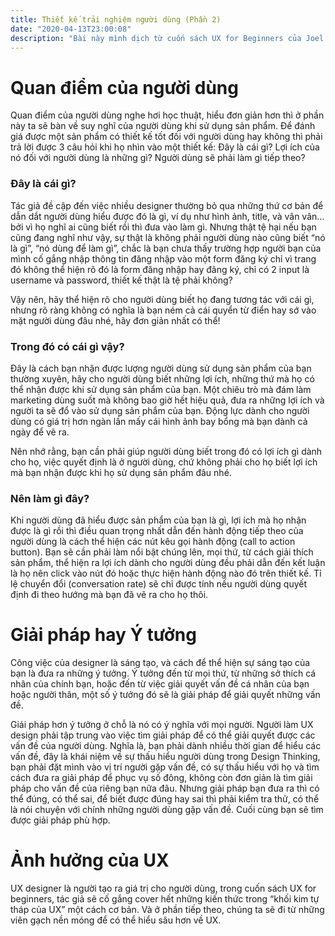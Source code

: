 ```yaml
---
title: Thiết kế trải nghiệm người dùng (Phần 2)
date: "2020-04-13T23:00:08"
description: "Bài này mình dịch từ cuốn sách UX for Beginners của Joel Marsh, section Key Ideas kèm theo những ý kiến chủ quan mà mình học được trong quá trình làm thiết kế. Hi vọng sẽ giúp ích được mọi người khi mới bắt đầu tìm hiểu về UX."
---
```


# **Quan điểm của người dùng**

Quan điểm của người dùng nghe hơi học thuật, hiểu đơn giản hơn thì ở phần này ta sẽ bàn về suy nghĩ của người dùng khi sử dụng sản phẩm. Để đánh giá được một sản phẩm có thiết kế tốt đối với người dùng hay không thì phải trả lời được 3 câu hỏi khi họ nhìn vào một thiết kế: Đây là cái gì? Lợi ích của nó đối với người dùng là những gì? Người dùng sẽ phải làm gì tiếp theo?

### **Đây là cái gì?**

Tác giả đề cập đến việc nhiều designer thường bỏ qua những thứ cơ bản để dẫn dắt người dùng hiểu được đó là gì, ví dụ như hình ảnh, title, và vân vân… bởi vì họ nghĩ ai cũng biết rồi thì đưa vào làm gì. Nhưng thật tệ hại nếu bạn cũng đang nghĩ như vậy, sự thật là không phải người dùng nào cũng biết “nó là gì”, “nó dùng để làm gì”, chắc là bạn chưa thấy trường hợp người bạn của mình cố gắng nhập thông tin đăng nhập vào một form đăng ký chỉ vì trang đó không thể hiện rõ đó là form đăng nhập hay đăng ký, chỉ có 2 input là username và password, thiết kế thật là tệ phải không?

Vậy nên, hãy thể hiện rõ cho người dùng biết họ đang tương tác với cái gì, nhưng rõ ràng không có nghĩa là bạn ném cả cái quyển từ điển hay sớ vào mặt người dùng đâu nhé, hãy đơn giản nhất có thể!

### **Trong đó có cái gì vậy?**

Đây là cách bạn nhận được lượng người dùng sử dụng sản phẩm của bạn thường xuyên, hãy cho người dùng biết những lợi ích, những thứ mà họ có thể nhận được khi sử dụng sản phẩm của bạn. Một chiêu trò mà đám làm marketing dùng suốt mà không bao giờ hết hiệu quả, đưa ra những lợi ích và người ta sẽ đổ vào sử dụng sản phẩm của bạn. Động lực dành cho người dùng có giá trị hơn ngàn lần mấy cái hình ảnh bay bổng mà bạn dành cả ngày để vẽ ra.

Nên nhớ rằng, bạn cần phải giúp người dùng biết trong đó có lợi ích gì dành cho họ, việc quyết định là ở người dùng, chứ không phải cho họ biết lợi ích mà bạn nhận được khi họ sử dụng sản phẩm đâu nhé.

### **Nên làm gì đây?**

Khi người dùng đã hiểu được sản phẩm của bạn là gì, lợi ích mà họ nhận được là gì rồi thì điều quan trọng nhất dẫn đến hành động tiếp theo của người dùng là cách thể hiện các nút kêu gọi hành động (call to action button). Bạn sẽ cần phải làm nổi bật chúng lên, mọi thứ, từ cách giải thích sản phẩm, thể hiện ra lợi ích dành cho người dùng đều phải dẫn đến kết luận là họ nên click vào nút đó hoặc thực hiện hành động nào đó trên thiết kế. Tỉ lệ chuyển đổi (conversation rate) sẽ chỉ được tính nếu người dùng quyết định đi theo hướng mà bạn đã vẽ ra cho họ thôi.

# **Giải pháp hay Ý tưởng**

Công việc của designer là sáng tạo, và cách để thể hiện sự sáng tạo của bạn là đưa ra những ý tưởng. Ý tưởng đến từ mọi thứ, từ những sở thích cá nhân của chính bạn, hoặc đến từ việc giải quyết vấn đề cá nhân của bạn hoặc người thân, một số ý tưởng đó sẽ là giải pháp để giải quyết những vấn đề.

Giái pháp hơn ý tưởng ở chỗ là nó có ý nghĩa với mọi người. Người làm UX design phải tập trung vào việc tìm giải pháp để có thể giải quyết được các vấn đề của người dùng. Nghĩa là, bạn phải dành nhiều thời gian để hiểu các vấn đề, đây là khái niệm về sự thấu hiểu người dùng trong Design Thinking, bạn phải đặt mình vào vị trí người gặp vấn đề, có sự thấu hiểu với họ và tìm cách đưa ra giải pháp để phục vụ số đông, không còn đơn giản là tìm giải pháp cho vấn đề của riêng bạn nữa đâu. Nhưng giải pháp bạn đưa ra thì có thể đúng, có thể sai, để biết được đúng hay sai thì phải kiểm tra thử, có thể là nói chuyện với chính những người dùng gặp vấn đề. Cuối cùng bạn sẽ tìm được giải pháp phù hợp.

# **Ảnh hưởng của UX**

UX designer là người tạo ra giá trị cho người dùng, trong cuốn sách UX for beginners, tác giả sẽ cố gắng cover hết những kiến thức trong “khối kim tự tháp của UX” một cách cơ bản. Và ở phần tiếp theo, chúng ta sẽ đi từ những viên gạch nền móng để có thể hiểu sâu hơn về UX.